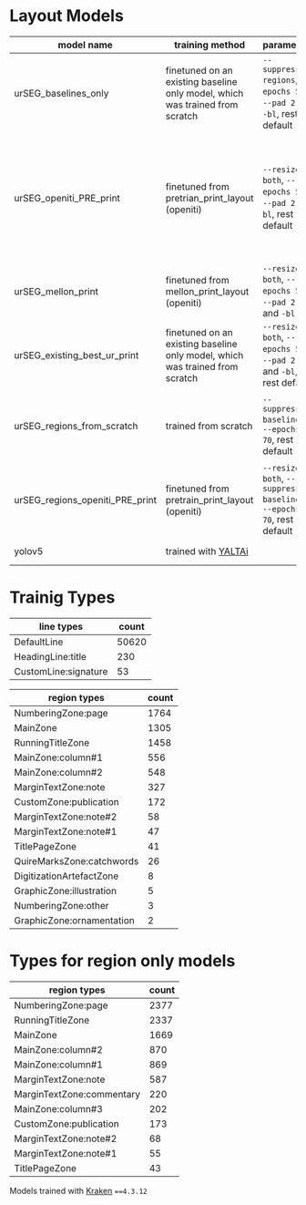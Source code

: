# Layout Models

|model name|training method|parameters|comments|
|----------|----------|----------|----------|
|urSEG_baselines_only|finetuned on an existing baseline only model, which was trained from scratch|`--suppress-regions`, `--epochs 50`, `--pad 2 2`, `-bl`, rest default|baseline only; good for `DefaultLine`; needs more examples of `HeadingLine` and `CustomLine:signature`; requires more work for `DefaultLine:prose` and `DefaultLine:verse`|
|urSEG_openiti_PRE_print|finetuned from pretrian_print_layout (openiti)|`--resize both`, `--epochs 50`, `--pad 2 2`,`-bl`, rest default|best model; handles multicolumn (easily confused between multicolumn prose and verse); baselines need work, especially for slanted lines; need more examples of layouts with `MainZone` and `MarginTextZone` + texts blocks enclosed within boxes within borders| 
|urSEG_mellon_print|finetuned from mellon_print_layout (openiti)|`--resize both`, `--epochs 50`, `--pad 2 2`, and `-bl`|poor on pages with both `MaineZone` and `MarginTextZone`; masks from baselines is not ideal|
|urSEG_existing_best_ur_print|finetuned on an existing baseline only model, which was trained from scratch|`--resize both`, `--epochs 50`, `--pad 2 2 `, and `-bl`, rest default|pretty similar to `urSEG_mellon_print` for regions; better baselines|
|urSEG_regions_from_scratch|trained from scratch|`--suppress-baselines`, `--epochs 70`, rest default|region only; handles multicolumn upto three columns; prone to merge `MarginTextZone` and `MainZone`, especially where separation between the two is less clear|
|urSEG_regions_openiti_PRE_print|finetuned from pretrain_print_layout (openiti)|`--resize both`, `--suppress-baselines`, `--epochs 70`, rest default|region only; similar to urSEG_regions_from_scratch, except worse to finetune|
|yolov5|trained with <a href="https://github.com/PonteIneptique/YALTAi" target="_blank">YALTAi</a>||weights too large to upload here|


# Trainig Types
|line types|count|
|----------|----------|
|DefaultLine|50620|
|HeadingLine:title|230
|CustomLine:signature|53|

|region types|count|
|----------|----------|
|NumberingZone:page|1764|
|MainZone|1305|
|RunningTitleZone|1458|
|MainZone:column#1|556|
|MainZone:column#2|548|
|MarginTextZone:note|327|
|CustomZone:publication|172|
|MarginTextZone:note#2|58|
|MarginTextZone:note#1|47|
|TitlePageZone|41|
|QuireMarksZone:catchwords|26|
|DigitizationArtefactZone|8|
|GraphicZone:illustration|5|
|NumberingZone:other|3|
|GraphicZone:ornamentation|2|

# Types for region only models
|region types|count|
|-------|-------|
|NumberingZone:page|2377|
|RunningTitleZone|2337|
|MainZone|1669|
|MainZone:column#2|870|
|MainZone:column#1|869|
|MarginTextZone:note|587|
|MarginTextZone:commentary|220|
|MainZone:column#3|202|
|CustomZone:publication|173|
|MarginTextZone:note#2|68|
|MarginTextZone:note#1|55|
|TitlePageZone|43|

Models trained with [Kraken](https://github.com/mittagessen/kraken) `==4.3.12`
